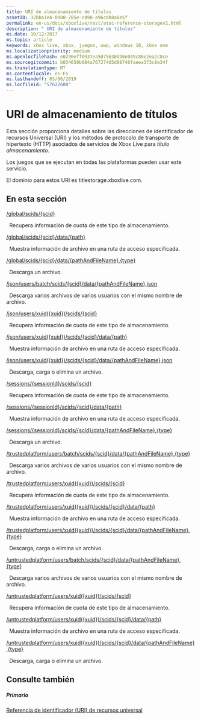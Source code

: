 ```yaml
---
title: URI de almacenamiento de títulos
assetID: 32bba1e4-0980-785e-c098-a96cd88a8e5f
permalink: en-us/docs/xboxlive/rest/atoc-reference-storagev2.html
description: " URI de almacenamiento de títulos"
ms.date: 10/12/2017
ms.topic: article
keywords: xbox live, xbox, juegos, uwp, windows 10, xbox one
ms.localizationpriority: medium
ms.openlocfilehash: e0296eff0937ea5075630db0e049c86e2ea2c8ce
ms.sourcegitcommit: b034650b684a767274d5d88746faeea373c8e34f
ms.translationtype: MT
ms.contentlocale: es-ES
ms.lasthandoff: 03/06/2019
ms.locfileid: "57622680"
---
```

# <a name="title-storage-uris"></a>URI de almacenamiento de títulos
 
Esta sección proporciona detalles sobre las direcciones de identificador de recursos Universal (URI) y los métodos de protocolo de transporte de hipertexto (HTTP) asociados de servicios de Xbox Live para *título almacenamiento*.
 
Los juegos que se ejecutan en todas las plataformas pueden usar este servicio.
 
El dominio para estos URI es titlestorage.xboxlive.com.
 
<a id="ID4EFB"></a>

 
## <a name="in-this-section"></a>En esta sección

[/global/scids/{scid}](uri-globalscidsscid.md)

&nbsp;&nbsp;Recupera información de cuota de este tipo de almacenamiento.

[/global/scids/{scid}/data/{path}](uri-globalscidssciddatapath.md)

&nbsp;&nbsp;Muestra información de archivo en una ruta de acceso especificada. 

[/global/scids/{scid}/data/{pathAndFileName},{type}](uri-globalscidssciddatapathandfilenametype.md)

&nbsp;&nbsp;Descarga un archivo.

[/json/users/batch/scids/{scid}/data/{pathAndFileName},json](uri-jsonusersbatchscidssciddatapathandfilenametype.md)

&nbsp;&nbsp;Descarga varios archivos de varios usuarios con el mismo nombre de archivo.

[/json/users/xuid({xuid})/scids/{scid}](uri-jsonusersxuidscidsscid.md)

&nbsp;&nbsp;Recupera información de cuota de este tipo de almacenamiento.

[/json/users/xuid({xuid})/scids/{scid}/data/{path}](uri-jsonusersxuidscidssciddatapath.md)

&nbsp;&nbsp;Muestra información de archivo en una ruta de acceso especificada. 

[/json/users/xuid({xuid})/scids/{scid}/data/{pathAndFileName},json](uri-jsonusersxuidscidssciddatapathandfilenametype.md)

&nbsp;&nbsp;Descarga, carga o elimina un archivo.

[/sessions/{sessionId}/scids/{scid}](uri-sessionssessionidscidsscid.md)

&nbsp;&nbsp;Recupera información de cuota de este tipo de almacenamiento.

[/sessions/{sessionId}/scids/{scid}/data/{path}](uri-sessionssessionidscidssciddatapath.md)

&nbsp;&nbsp;Muestra información de archivo en una ruta de acceso especificada. 

[/sessions/{sessionId}/scids/{scid}/data/{pathAndFileName},{type}](uri-sessionssessionidscidssciddatapathandfilenametype.md)

&nbsp;&nbsp;Descarga un archivo.

[/trustedplatform/users/batch/scids/{scid}/data/{pathAndFileName},{type}](uri-trustedplatformusersbatchscidssciddatapathandfilenametype.md)

&nbsp;&nbsp;Descarga varios archivos de varios usuarios con el mismo nombre de archivo.

[/trustedplatform/users/xuid({xuid})/scids/{scid}](uri-trustedplatformusersxuidscidsscid.md)

&nbsp;&nbsp;Recupera información de cuota de este tipo de almacenamiento.

[/trustedplatform/users/xuid({xuid})/scids/{scid}/data/{path}](uri-trustedplatformusersxuidscidssciddatapath.md)

&nbsp;&nbsp;Muestra información de archivo en una ruta de acceso especificada. 

[/trustedplatform/users/xuid({xuid})/scids/{scid}/data/{pathAndFileName},{type}](uri-trustedplatformusersxuidscidssciddatapathandfilenametype.md)

&nbsp;&nbsp;Descarga, carga o elimina un archivo.

[/untrustedplatform/users/batch/scids/{scid}/data/{pathAndFileName},{type}](uri-untrustedplatformusersbatchscidssciddatapathandfilenametype.md)

&nbsp;&nbsp;Descarga varios archivos de varios usuarios con el mismo nombre de archivo.

[/untrustedplatform/users/xuid({xuid})/scids/{scid}](uri-untrustedplatformusersxuidscidsscid.md)

&nbsp;&nbsp;Recupera información de cuota de este tipo de almacenamiento.

[/untrustedplatform/users/xuid({xuid})/scids/{scid}/data/{path}](uri-untrustedplatformusersxuidscidssciddatapath.md)

&nbsp;&nbsp;Muestra información de archivo en una ruta de acceso especificada. 

[/untrustedplatform/users/xuid({xuid})/scids/{scid}/data/{pathAndFileName},{type}](uri-untrustedplatformusersxuidscidssciddatapathandfilenametype.md)

&nbsp;&nbsp;Descarga, carga o elimina un archivo.
 
<a id="ID4E5C"></a>

 
## <a name="see-also"></a>Consulte también
 
<a id="ID4EAD"></a>

 
##### <a name="parent"></a>Primario 

[Referencia de identificador (URI) de recursos universal](../atoc-xboxlivews-reference-uris.md)

   